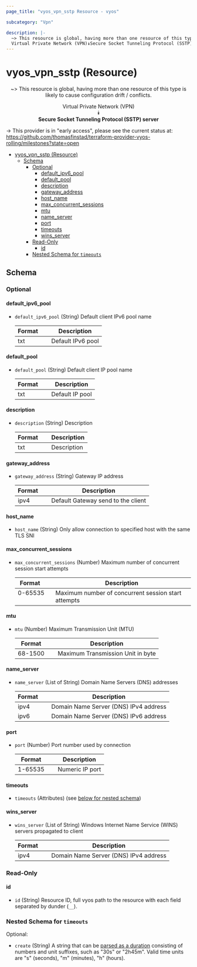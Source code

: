```yaml
---
page_title: "vyos_vpn_sstp Resource - vyos"

subcategory: "Vpn"

description: |-
  ~> This resource is global, having more than one resource of this type is likely to cause configuration drift / conflicts.
  Virtual Private Network (VPN)⯯Secure Socket Tunneling Protocol (SSTP) server
---
```


# vyos_vpn_sstp (Resource)
<center>

~> This resource is global, having more than one resource of this type is likely to cause configuration drift / conflicts.

Virtual Private Network (VPN)  
⯯  
**Secure Socket Tunneling Protocol (SSTP) server**


</center>

-> This provider is in "early access", please see the current status at: https://github.com/thomasfinstad/terraform-provider-vyos-rolling/milestones?state=open

<!--TOC-->

- [vyos_vpn_sstp (Resource)](#vyos_vpn_sstp-resource)
  - [Schema](#schema)
    - [Optional](#optional)
      - [default_ipv6_pool](#default_ipv6_pool)
      - [default_pool](#default_pool)
      - [description](#description)
      - [gateway_address](#gateway_address)
      - [host_name](#host_name)
      - [max_concurrent_sessions](#max_concurrent_sessions)
      - [mtu](#mtu)
      - [name_server](#name_server)
      - [port](#port)
      - [timeouts](#timeouts)
      - [wins_server](#wins_server)
    - [Read-Only](#read-only)
      - [id](#id)
    - [Nested Schema for `timeouts`](#nested-schema-for-timeouts)

<!--TOC-->

<!-- schema generated by tfplugindocs -->
## Schema

### Optional

#### default_ipv6_pool
- `default_ipv6_pool` (String) Default client IPv6 pool name

    |  Format  &emsp;|  Description        |
    |----------|---------------------|
    |  txt     &emsp;|  Default IPv6 pool  |
#### default_pool
- `default_pool` (String) Default client IP pool name

    |  Format  &emsp;|  Description      |
    |----------|-------------------|
    |  txt     &emsp;|  Default IP pool  |
#### description
- `description` (String) Description

    |  Format  &emsp;|  Description  |
    |----------|---------------|
    |  txt     &emsp;|  Description  |
#### gateway_address
- `gateway_address` (String) Gateway IP address

    |  Format  &emsp;|  Description                         |
    |----------|--------------------------------------|
    |  ipv4    &emsp;|  Default Gateway send to the client  |
#### host_name
- `host_name` (String) Only allow connection to specified host with the same TLS SNI
#### max_concurrent_sessions
- `max_concurrent_sessions` (Number) Maximum number of concurrent session start attempts

    |  Format   &emsp;|  Description                                          |
    |-----------|-------------------------------------------------------|
    |  0-65535  &emsp;|  Maximum number of concurrent session start attempts  |
#### mtu
- `mtu` (Number) Maximum Transmission Unit (MTU)

    |  Format   &emsp;|  Description                        |
    |-----------|-------------------------------------|
    |  68-1500  &emsp;|  Maximum Transmission Unit in byte  |
#### name_server
- `name_server` (List of String) Domain Name Servers (DNS) addresses

    |  Format  &emsp;|  Description                            |
    |----------|-----------------------------------------|
    |  ipv4    &emsp;|  Domain Name Server (DNS) IPv4 address  |
    |  ipv6    &emsp;|  Domain Name Server (DNS) IPv6 address  |
#### port
- `port` (Number) Port number used by connection

    |  Format   &emsp;|  Description      |
    |-----------|-------------------|
    |  1-65535  &emsp;|  Numeric IP port  |
#### timeouts
- `timeouts` (Attributes) (see [below for nested schema](#nestedatt--timeouts))
#### wins_server
- `wins_server` (List of String) Windows Internet Name Service (WINS) servers propagated to client

    |  Format  &emsp;|  Description                            |
    |----------|-----------------------------------------|
    |  ipv4    &emsp;|  Domain Name Server (DNS) IPv4 address  |

### Read-Only

#### id
- `id` (String) Resource ID, full vyos path to the resource with each field separated by dunder (`__`).

<a id="nestedatt--timeouts"></a>
### Nested Schema for `timeouts`

Optional:

- `create` (String) A string that can be [parsed as a duration](https://pkg.go.dev/time#ParseDuration) consisting of numbers and unit suffixes, such as &#34;30s&#34; or &#34;2h45m&#34;. Valid time units are &#34;s&#34; (seconds), &#34;m&#34; (minutes), &#34;h&#34; (hours).
